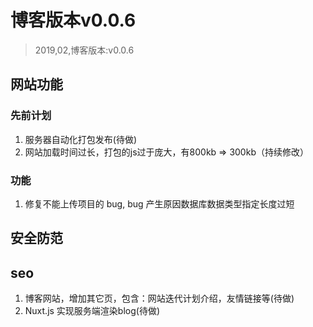 # 博客版本v0.0.6
> 2019,02,博客版本:v0.0.6

## 网站功能
### 先前计划
1. 服务器自动化打包发布(待做)
2. 网站加载时间过长，打包的js过于庞大，有800kb => 300kb（持续修改）

### 功能
1. 修复不能上传项目的 bug, bug 产生原因数据库数据类型指定长度过短


## 安全防范

## seo
1. 博客网站，增加其它页，包含：网站迭代计划介绍，友情链接等(待做)
2. Nuxt.js 实现服务端渲染blog(待做)
